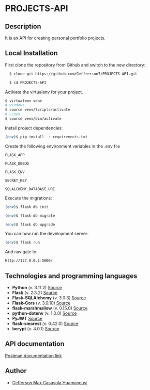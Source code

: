 # PROJECTS-API

## Description

It is an API for creating personal portfolio projects.

## Local Installation

First clone the repository from Github and switch to the new directory:
```bash
  $ clone git https://github.com/Geffrerson7/PROJECTS-API.git
```

```bash
  $ cd PROJECTS-API
```

Activate the virtualenv for your project.

```sh
$ virtualenv venv
# windows
$ source venv/Scripts/activate
# Linux
$ source venv/bin/activate
```

Install project dependencies:
```sh
(env)$ pip install -r requirements.txt
```

Create the following environment variables in the .env file

`FLASK_APP`

`FLASK_DEBUG`

`FLASK_ENV`

`SECRET_KEY`

`SQLALCHEMY_DATABASE_URI`

Execute the migrations:

```sh
(env)$ flask db init
```

```sh
(env)$ flask db migrate
```

```sh
(env)$ flask db upgrade
```

You can now run the development server:
```sh
(env)$ flask run
```

And navigate to
```sh
http://127.0.0.1:5000/
```

## Technologies and programming languages 

* **Python** (v. 3.11.2) [Source](https://www.python.org/)
* **Flask** (v. 2.3.2)  [Source](https://flask.palletsprojects.com/en/2.2.x/)
* **Flask-SQLAlchemy** (v. 3.0.3) [Source](https://flask-sqlalchemy.palletsprojects.com/en/3.0.x/quickstart/)
* **Flask-Cors** (v. 3.0.10) [Source](https://flask-cors.readthedocs.io/en/latest/)
* **flask-marshmallow** (v. 0.15.0) [Source](https://flask-marshmallow.readthedocs.io/en/latest/)
* **python-dotenv** (v. 1.0.0) [Source](https://pypi.org/project/python-dotenv/)
* **PyJWT** [Source](https://pyjwt.readthedocs.io/en/latest/)
* **flask-smorest** (v. 0.42.0) [Source](https://flask-smorest.readthedocs.io/en/latest/)
* **bcrypt** (v. 4.0.1) [Source](https://pypi.org/project/bcrypt/)

## API documentation

[Postman documentation link](https://documenter.getpostman.com/view/24256278/2s93m1aPui)

## Author

- [Gefferson Max Casasola Huamancusi](https://www.github.com/Geffrerson7)